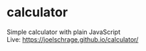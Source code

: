 # calculator

Simple calculator with plain JavaScript<br />
Live: https://joelschrage.github.io/calculator/
